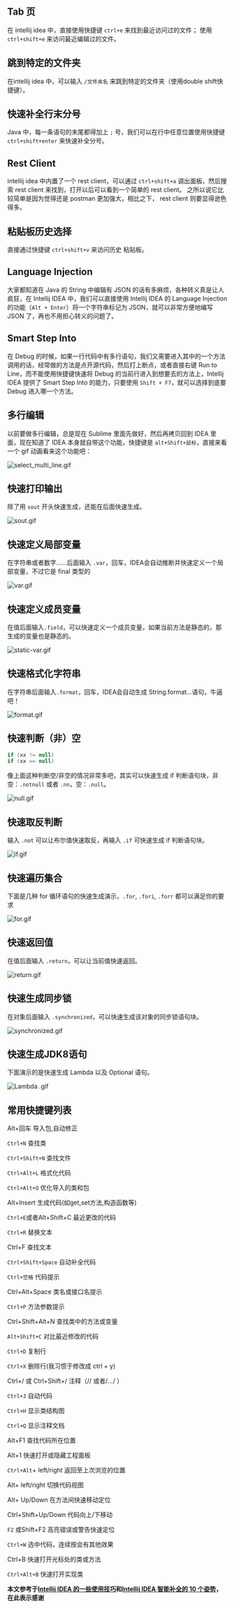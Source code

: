 
## Tab 页
在 intellij idea 中，直接使用快捷键 `ctrl+e` 来找到最近访问过的文件；
使用 `ctrl+shift+e` 来访问最近编辑过的文件。

## 跳到特定的文件夹
在intellij idea 中，可以输入 `/文件夹名` 来跳到特定的文件夹（使用double shift快捷键）。

## 快速补全行末分号
Java 中，每一条语句的末尾都得加上 `;` 号，我们可以在行中任意位置使用快捷键 `ctrl+shift+enter` 来快速补全分号。

## Rest Client
intellij idea 中内置了一个 rest client，可以通过 `ctrl+shift+a` 调出面板，然后搜索 rest client 来找到，打开以后可以看到一个简单的 rest client。
之所以说它比较简单是因为觉得还是 postman 更加强大，相比之下， rest client 则要显得逊色得多。

## 粘贴板历史选择
直接通过快捷键 `ctrl+shift+v` 来访问历史 粘贴板。

## Language Injection
大家都知道在 Java 的 String 中编辑有 JSON 的话有多麻烦，各种转义真是让人疯狂，在 Intellij IDEA 中，我们可以直接使用 Intellij IDEA 的 Language Injection 的功能（`Alt + Enter`）将一个字符串标记为 JSON，就可以非常方便地编写 JSON 了，再也不用担心转义的问题了。

## Smart Step Into
在 Debug 的时候，如果一行代码中有多行语句，我们又需要进入其中的一个方法调用的话，经常做的方法是点开源代码，然后打上断点，或者直接右键 Run to Line，而不能使用快捷键快速将 Debug 的当前行进入到想要去的方法上，Intellij IDEA 提供了 Smart Step Into 的能力，只要使用 `Shift + F7`，就可以选择到底要 Debug 进入哪一个方法。

## 多行编辑
以前要做多行编辑，总是现在 Sublime 里面先做好，然后再拷贝回到 IDEA 里面，现在知道了 IDEA 本身就自带这个功能，快捷键是 `alt+Shift+鼠标`，直接来看一个 gif 动画看来这个功能吧：

![select_multi_line.gif](https://img.imgdb.cn/item/608837c2d1a9ae528f2ffa78.gif)

## 快速打印输出
除了用 `sout` 开头快速生成，还能在后面快速生成。

![sout.gif](https://img.imgdb.cn/item/608837c2d1a9ae528f2ffaae.gif)

## 快速定义局部变量
在字符串或者数字……后面输入 `.var`，回车，IDEA会自动推断并快速定义一个局部变量，不过它是 final 类型的

![var.gif](https://img.imgdb.cn/item/608837ced1a9ae528f30a2c1.gif)

## 快速定义成员变量
在值后面输入`.field`，可以快速定义一个成员变量，如果当前方法是静态的，那生成的变量也是静态的。

![static-var.gif](https://img.imgdb.cn/item/608837c2d1a9ae528f2ffad1.gif)

## 快速格式化字符串
在字符串后面输入`.format`，回车，IDEA会自动生成 String.format…语句，牛逼吧！

![format.gif](https://img.imgdb.cn/item/60883761d1a9ae528f2ab751.gif)

## 快速判断（非）空
```java
if (xx != null)
if (xx == null)
```
像上面这种判断空/非空的情况非常多吧，其实可以快速生成 if 判断语句块，非空：`.notnull` 或者 `.nn`，空：`.null`。

![null.gif](https://img.imgdb.cn/item/60883761d1a9ae528f2ab7f9.gif)

## 快速取反判断
输入 `.not` 可以让布尔值快速取反，再输入 `.if` 可快速生成 if 判断语句块。

![if.gif](https://img.imgdb.cn/item/60883761d1a9ae528f2ab782.gif)

## 快速遍历集合
下面是几种 for 循环语句的快速生成演示，`.for`, `.fori`, `.forr` 都可以满足你的要求

![for.gif](https://img.imgdb.cn/item/60883761d1a9ae528f2ab706.gif)

## 快速返回值
在值后面输入 `.return`，可以让当前值快速返回。

![return.gif](https://img.imgdb.cn/item/608837c2d1a9ae528f2ffa58.gif)

## 快速生成同步锁
在对象后面输入 `.synchronized`，可以快速生成该对象的同步锁语句块。

![synchronized.gif](https://img.imgdb.cn/item/608837c2d1a9ae528f2ffb0d.gif)

## 快速生成JDK8语句
下面演示的是快速生成 Lambda 以及 Optional 语句。

![Lambda .gif](https://img.imgdb.cn/item/60883761d1a9ae528f2ab7b9.gif)

## 常用快捷键列表

Alt+回车 导入包,自动修正

`Ctrl+N`  查找类

`Ctrl+Shift+N` 查找文件

`Ctrl+Alt+L`  格式化代码

`Ctrl+Alt+O` 优化导入的类和包

Alt+Insert 生成代码(如get,set方法,构造函数等)

`Ctrl+E`或者Alt+Shift+C  最近更改的代码

`Ctrl+R` 替换文本

Ctrl+F 查找文本

`Ctrl+Shift+Space` 自动补全代码

`Ctrl+空格` 代码提示

Ctrl+Alt+Space 类名或接口名提示

`Ctrl+P` 方法参数提示

Ctrl+Shift+Alt+N 查找类中的方法或变量

`Alt+Shift+C` 对比最近修改的代码

`Ctrl+D` 复制行

`Ctrl+X` 删除行(我习惯于修改成 ctrl + y)

Ctrl+/ 或 Ctrl+Shift+/  注释（// 或者/*...*/ ）

`Ctrl+J`  自动代码

`Ctrl+H` 显示类结构图

`Ctrl+Q` 显示注释文档

Alt+F1 查找代码所在位置

Alt+1 快速打开或隐藏工程面板

`Ctrl+Alt`+ left/right 返回至上次浏览的位置

Alt+ left/right 切换代码视图

Alt+ Up/Down 在方法间快速移动定位

Ctrl+Shift+Up/Down 代码向上/下移动

`F2` 或Shift+F2 高亮错误或警告快速定位

`Ctrl+W` 选中代码，连续按会有其他效果

Ctrl+B 快速打开光标处的类或方法

`Ctrl+Alt+B` 快速打开实现类




**本文参考于[Intellij IDEA 的一些使用技巧](https://blog.khotyn.com/blog/2014/10/19/intellij-idea-feature/)和[Intellij IDEA 智能补全的 10 个姿势](https://blog.csdn.net/ifeves/article/details/102607829)，在此表示感谢**


